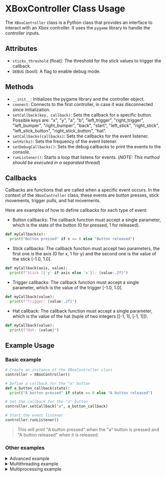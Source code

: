 # XBoxController Class Usage

The `XBoxController` class is a Python class that provides an interface to interact with an Xbox controller. It uses the `pygame` library to handle the controller inputs.

## Attributes

- `sticks_threshold` (float): The threshold for the stick values to trigger the callback.
- `DEBUG` (bool): A flag to enable debug mode.

## Methods

- `__init__`: Initializes the pygame library and the controller object.
- `connect`: Connects to the first controller, in case it was disconnected since initialization.
- `setCallback(key, callback)`: Sets the callback for a specific button. Possible keys are: "x", "y", "a", "b", "left_trigger", "right_trigger", "left_bumper", "right_bumper", "back", "start", "left_stick", "right_stick", "left_stick_button", "right_stick_button", "hat".
- `setCallbacks(callbacks)`: Sets the callbacks for the event listener.
- `setHz(hz)`: Sets the frequency of the event listener.
- `setDebugCallbacks()`: Sets the debug callbacks to print the events to the console.
- `runListener()`: Starts a loop that listens for events. (*NOTE: This method should be executed in a separated thread*)

## Callbacks

Callbacks are functions that are called when a specific event occurs. In the context of the `XBoxController` class, these events are button presses, stick movements, trigger pulls, and hat movements.

Here are examples of how to define callbacks for each type of event:

- Button callbacks: The callback function must accept a single parameter, which is the state of the button (0 for pressed, 1 for released). 

```python
def myCallback(x): 
  print("Button pressed" if x == 0 else "Button released")
```

- Stick callbacks: The callback function must accept two parameters, the first one is the axis (0 for x, 1 for y) and the second one is the value of the stick [-1.0, 1.0]. 

```python
def myCallback(axis, value): 
  print(f"Stick [{'y' if axis else 'x'}]: {value:.2f}")
```

- Trigger callbacks: The callback function must accept a single parameter, which is the value of the trigger [-1.0, 1.0]. 

```python
def myCallback(value): 
  print(f"Trigger: {value:.2f}")
```

- Hat callback: The callback function must accept a single parameter, which is the value of the hat (tuple of two integers [[-1, 1], [-1, 1]]). 

```python
def myCallback(value): 
  print(f"Hat: {value}")
```

## Example Usage

### Basic example

```python
# Create an instance of the XBoxController class
controller = XBoxController()

# Define a callback for the "a" button
def a_button_callback(state):
  print("A button pressed" if state == 0 else "A button released")

# Set the callback for the "a" button
controller.setCallback("a", a_button_callback)

# Start the event listener
controller.runListener()
```

> This will print "A button pressed" when the "a" button is pressed and "A button released" when it is released.

### Other examples

<details>
<summary>Advanced example</summary>

> We this code we can create a callback for the sticks, also set the speed of the event listener to 60hz and the threshold for the sticks to 0.2

```python
# Create an instance of the XBoxController class
controller = XBoxController()

# Define a callback for the "a" button
def a_button_callback(state):
  print("A button pressed" if state == 0 else "A button released")

# Define a callback for the sticks
def l_stick_callback(axis, value):
  print(f"Left Stick [{'y' if axis else 'x'}]: {value:.2f}")
def r_stick_callback(axis, value):
  print(f"Right Stick [{'y' if axis else 'x'}]: {value:.2f}")

# Define a callback for the triggers
def l_trigger_callback(value):
  print(f"Left Trigger: {value:.2f}")
def r_trigger_callback(value):
  print(f"Right Trigger: {value:.2f}")

# Define a callback for the hat
def hat_callback(value):
  print(f"Hat: {value}")

# Set the callbacks
controller.setCallback("a", a_button_callback)
controller.setCallback("left_stick", l_stick_callback)
controller.setCallback("right_stick", r_stick_callback)
controller.setCallback("left_trigger", l_trigger_callback)
controller.setCallback("right_trigger", r_trigger_callback)
controller.setCallback("hat", hat_callback)

# Set the speed of the event listener to 60hz
controller.setHz(60)
# Set the threshold for the sticks to 0.2
controller.sticks_threshold = 0.3

controller.runListener()
```
</details>


<details>
<summary>Multithreading example</summary>

> This code will run the event listener in a separate thread, so the main thread can do other stuff while the event listener is running.

```python
import threading
from xboxcontroller import XBoxController

# Define a callback for the "a" button
def a_button_callback(state):
  print("A button pressed" if state == 0 else "A button released")

# Create an instance of the XBoxController class
controller = XBoxController()

# Set the callback for the "a" button
controller.setCallback("a", a_button_callback)

# Define a function to run the event listener in a separate thread
def run_listener():
  controller.runListener()

# Start the event listener in a separate thread
listener_thread = threading.Thread(target=run_listener)
listener_thread.start()

# Do other stuff in the main thread while the event listener is running
while True:
  print("Main thread is doing other stuff...")
```

</details>


<details>
<summary>Multiprocessing example</summary>

> This code will run the event listener in a separate process, so the main process can do other stuff while the event listener is running.

```python
import multiprocessing
from xboxcontroller import XBoxController

# Define a callback for the "a" button
def a_button_callback(state):
  print("A button pressed" if state == 0 else "A button released")

# Create an instance of the XBoxController class
controller = XBoxController()

# Set the callback for the "a" button
controller.setCallback("a", a_button_callback)

# Define a function to run the event listener in a separate process
def run_listener():
  controller.runListener()

# Start the event listener in a separate process
listener_process = multiprocessing.Process(target=run_listener)
listener_process.start()

# Do other stuff in the main process while the event listener is running
while True:
  print("Main process is doing other stuff...")
```

</details>
